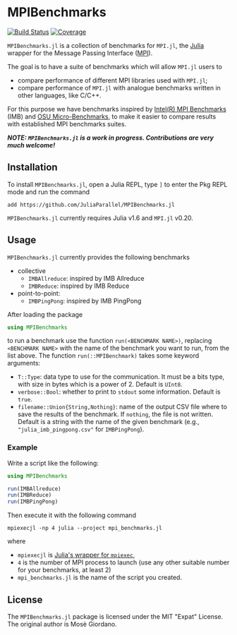 # MPIBenchmarks

<!-- [![Stable](https://img.shields.io/badge/docs-stable-blue.svg)](https://JuliaParallel.github.io/MPIBenchmarks.jl/stable) -->
<!-- [![Dev](https://img.shields.io/badge/docs-dev-blue.svg)](https://JuliaParallel.github.io/MPIBenchmarks.jl/dev) -->
[![Build Status](https://github.com/JuliaParallel/MPIBenchmarks.jl/actions/workflows/CI.yml/badge.svg?branch=main)](https://github.com/JuliaParallel/MPIBenchmarks.jl/actions/workflows/CI.yml?query=branch%3Amain)
[![Coverage](https://codecov.io/gh/JuliaParallel/MPIBenchmarks.jl/branch/main/graph/badge.svg)](https://codecov.io/gh/JuliaParallel/MPIBenchmarks.jl)

`MPIBenchmarks.jl` is a collection of benchmarks for `MPI.jl`, the
[Julia](https://julialang.org/) wrapper for the Message Passing Interface
([MPI](https://www.mpi-forum.org/)).

The goal is to have a suite of benchmarks which will allow `MPI.jl` users to

* compare performance of different MPI libraries used with `MPI.jl`;
* compare performance of `MPI.jl` with analogue benchmarks written in other languages, like
  C/C++.

For this purpose we have benchmarks inspired by [Intel(R) MPI
Benchmarks](https://www.intel.com/content/www/us/en/develop/documentation/imb-user-guide/top.html)
(IMB) and [OSU Micro-Benchmarks](http://mvapich.cse.ohio-state.edu/benchmarks/), to make it
easier to compare results with established MPI benchmarks suites.

_**NOTE: `MPIBenchmarks.jl` is a work in progress.  Contributions are very much welcome!**_

## Installation

To install `MPIBenchmarks.jl`, open a Julia REPL, type `]` to enter the Pkg REPL mode and
run the command

```
add https://github.com/JuliaParallel/MPIBenchmarks.jl
```

`MPIBenchmarks.jl` currently requires Julia v1.6 and `MPI.jl` v0.20.

## Usage

`MPIBenchmarks.jl` currently provides the following benchmarks

* collective
  * `IMBAllreduce`: inspired by IMB Allreduce
  * `IMBReduce`: inspired by IMB Reduce
* point-to-point:
  * `IMBPingPong`: inspired by IMB PingPong

After loading the package

```julia
using MPIBenchmarks
```

to run a benchmark use the function `run(<BENCHMARK NAME>)`, replacing `<BENCHMARK NAME>`
with the name of the benchmark you want to run, from the list above.  The function
`run(::MPIBenchmark)` takes some keyword arguments:

* `T::Type`: data type to use for the communication.  It must be a bits type, with size in
  bytes which is a power of 2.  Default is `UInt8`.
* `verbose::Bool`: whether to print to `stdout` some information.  Default is `true`.
* `filename::Union{String,Nothing}`: name of the output CSV file where to save the results
  of the benchmark.  If `nothing`, the file is not written.  Default is a string with the
  name of the given benchmark (e.g., `"julia_imb_pingpong.csv"` for `IMBPingPong`).

### Example

Write a script like the following:

```julia
using MPIBenchmarks

run(IMBAllreduce)
run(IMBReduce)
run(IMBPingPong)
```

Then execute it with the following command

```
mpiexecjl -np 4 julia --project mpi_benchmarks.jl
```

where

* `mpiexecjl` is [Julia's wrapper for
  `mpiexec`](https://juliaparallel.org/MPI.jl/dev/usage/#Julia-wrapper-for-mpiexec),
* `4` is the number of MPI process to launch (use any other suitable number for your
  benchmarks, at least 2)
* `mpi_benchmarks.jl` is the name of the script you created.

## License

The `MPIBenchmarks.jl` package is licensed under the MIT "Expat" License.  The original
author is Mosè Giordano.
